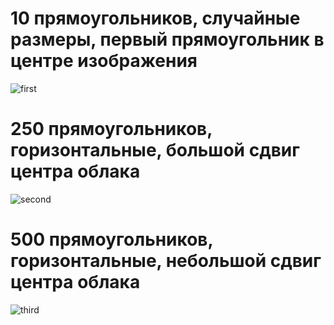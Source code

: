 # 10 прямоугольников, случайные размеры, первый прямоугольник в центре изображения
![first](TagsCloudVisualization/0x0_15_100x100_500x500.png)

# 250 прямоугольников, горизонтальные, большой сдвиг центра облака
![second](TagsCloudVisualization/-200x420_250_100x100_500x100.png)

# 500 прямоугольников, горизонтальные, небольшой сдвиг центра облака
![third](TagsCloudVisualization/80x30_500_100x100_500x100.png)
